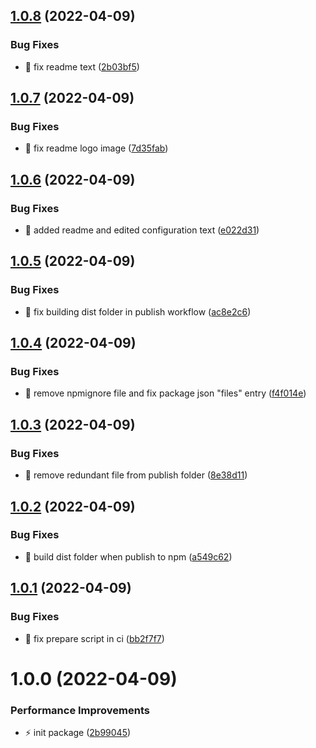 ## [1.0.8](https://github.com/Vinyl-Depository/cz-vinyl/compare/v1.0.7...v1.0.8) (2022-04-09)


### Bug Fixes

* 🐞 fix readme text ([2b03bf5](https://github.com/Vinyl-Depository/cz-vinyl/commit/2b03bf5b12705a0860f74725e724c447a228b533))

## [1.0.7](https://github.com/Vinyl-Depository/cz-vinyl/compare/v1.0.6...v1.0.7) (2022-04-09)


### Bug Fixes

* 🐞 fix readme logo image ([7d35fab](https://github.com/Vinyl-Depository/cz-vinyl/commit/7d35fabefe6da8ce758c4415f7f6005e5b071c0d))

## [1.0.6](https://github.com/Vinyl-Depository/cz-vinyl/compare/v1.0.5...v1.0.6) (2022-04-09)


### Bug Fixes

* 🐞 added readme and edited configuration text ([e022d31](https://github.com/Vinyl-Depository/cz-vinyl/commit/e022d316a2ec8b0ade066592b3c268b7901ff3ce))

## [1.0.5](https://github.com/Vinyl-Depository/cz-vinyl/compare/v1.0.4...v1.0.5) (2022-04-09)


### Bug Fixes

* 🐞 fix building dist folder in publish workflow ([ac8e2c6](https://github.com/Vinyl-Depository/cz-vinyl/commit/ac8e2c6b4df08530237a31323e418c398bc486da))

## [1.0.4](https://github.com/Vinyl-Depository/cz-vinyl/compare/v1.0.3...v1.0.4) (2022-04-09)


### Bug Fixes

* 🐞 remove npmignore file and fix package json "files" entry ([f4f014e](https://github.com/Vinyl-Depository/cz-vinyl/commit/f4f014ef9e785573278a5c45ae00f08c70050d1a))

## [1.0.3](https://github.com/Vinyl-Depository/cz-vinyl/compare/v1.0.2...v1.0.3) (2022-04-09)


### Bug Fixes

* 🐞 remove redundant file from publish folder ([8e38d11](https://github.com/Vinyl-Depository/cz-vinyl/commit/8e38d1143cab75a0987dd6c462e11c3b3530dac4))

## [1.0.2](https://github.com/Vinyl-Depository/cz-vinyl/compare/v1.0.1...v1.0.2) (2022-04-09)


### Bug Fixes

* 🐞 build dist folder when publish to npm ([a549c62](https://github.com/Vinyl-Depository/cz-vinyl/commit/a549c62dc74872faf853c2f90a5efde1375641ec))

## [1.0.1](https://github.com/Vinyl-Depository/cz-vinyl/compare/v1.0.0...v1.0.1) (2022-04-09)


### Bug Fixes

* 🐞 fix prepare script in ci ([bb2f7f7](https://github.com/Vinyl-Depository/cz-vinyl/commit/bb2f7f70f51c9ee5dfc04f8f9ef635e358ff42aa))

# 1.0.0 (2022-04-09)


### Performance Improvements

* ⚡ init package ([2b99045](https://github.com/Vinyl-Depository/cz-vinyl/commit/2b990459e3f3e71f2d59613647136a8b84f2524f))
